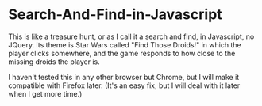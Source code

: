 # Search-And-Find-in-Javascript
This is like a treasure hunt, or as I call it a search and find, in Javascript, no JQuery. Its theme is Star Wars called "Find Those Droids!" in which the player clicks somewhere, and the game responds to how close to the missing droids the player is.

I haven't tested this in any other browser but Chrome, but I will make it compatible with Firefox later. (It's an easy fix, but I will deal with it later when I get more time.)
